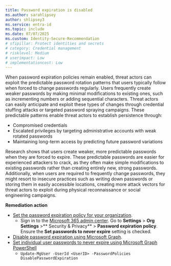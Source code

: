 ```yaml
---
title: Password expiration is disabled   
ms.author: sarahlipsey
author: shlipsey3
ms.service: entra-id
ms.topic: include
ms.date: 07/07/2025
ms.custom: Identity-Secure-Recommendation
# sfipillar: Protect identities and secrets
# category: Credential management
# risklevel: Medium
# userimpact: Low
# implementationcost: Low
---
```


When password expiration policies remain enabled, threat actors can exploit the predictable password rotation patterns that users typically follow when forced to change passwords regularly. Users frequently create weaker passwords by making minimal modifications to existing ones, such as incrementing numbers or adding sequential characters. Threat actors can easily anticipate and exploit these types of changes through credential stuffing attacks or targeted password spraying campaigns. These predictable patterns enable threat actors to establish persistence through:

- Compromised credentials
- Escalated privileges by targeting administrative accounts with weak rotated passwords
- Maintaining long-term access by predicting future password variations

Research shows that users create weaker, more predictable passwords when they are forced to expire. These predictable passwords are easier for experienced attackers to crack, as they often make simple modifications to existing passwords rather than creating entirely new, strong passwords. Additionally, when users are required to frequently change passwords, they might resort to insecure practices such as writing down passwords or storing them in easily accessible locations, creating more attack vectors for threat actors to exploit during physical reconnaissance or social engineering campaigns. 

**Remediation action**

- [Set the password expiration policy for your organization](/microsoft-365/admin/manage/set-password-expiration-policy).
    - Sign in to the [Microsoft 365 admin center](https://admin.microsoft.com/). Go to **Settings** > **Org Settings** >** Security & Privacy** > **Password expiration policy**. Ensure the **Set passwords to never expire** setting is checked.
- [Disable password expiration using Microsoft Graph](/graph/api/domain-update?view=graph-rest-1.0&preserve-view=true).
- [Set individual user passwords to never expire using Microsoft Graph PowerShell](/microsoft-365/admin/add-users/set-password-to-never-expire)
    - `Update-MgUser -UserId <UserID> -PasswordPolicies DisablePasswordExpiration`